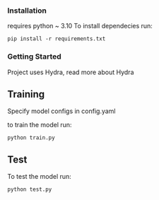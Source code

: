 ### Installation 
requires python ~ 3.10
To install dependecies run:
```
pip install -r requirements.txt
```


### Getting Started
Project uses Hydra, read more about Hydra

## Training
Specify model configs in config.yaml

to train the model run:
```
python train.py
```

## Test
To test the model run:
```
python test.py
```